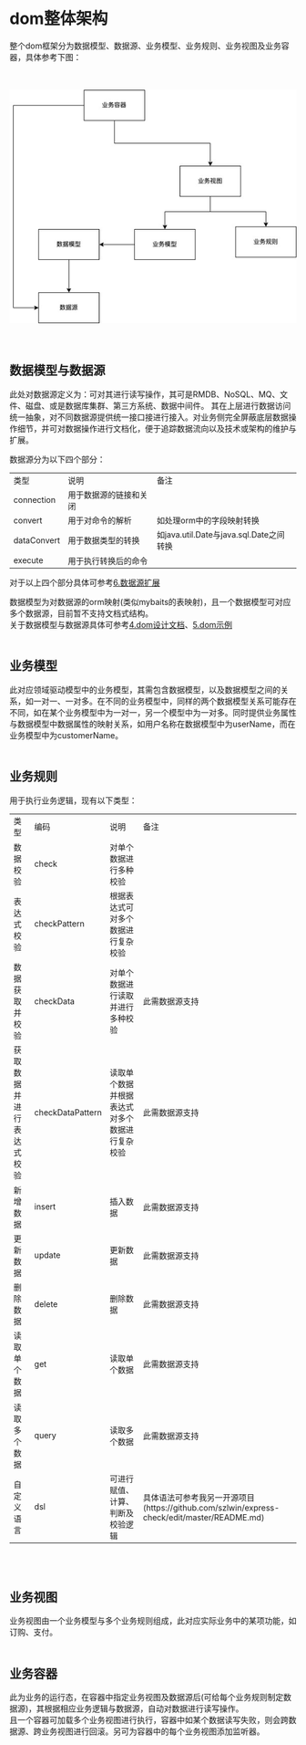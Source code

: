 # dom整体架构

整个dom框架分为数据模型、数据源、业务模型、业务规则、业务视图及业务容器，具体参考下图：<br>
<br>
<br>

![image](/docs/architecture.jpg)
<br>
<br>
<br>

## 数据模型与数据源
此处对数据源定义为：可对其进行读写操作，其可是RMDB、NoSQL、MQ、文件、磁盘、或是数据库集群、第三方系统、数据中间件。
其在上层进行数据访问统一抽象，对不同数据源提供统一接口接进行接入。对业务侧完全屏蔽底层数据操作细节，并可对数据操作进行文档化，便于追踪数据流向以及技术或架构的维护与扩展。

数据源分为以下四个部分：<br>
<table>
  <tr>
    <td>类型</td>
    <td>说明</td>
    <td>备注</td>
  </tr>
  <tr>
    <td>connection</td>
    <td>用于数据源的链接和关闭</td>
    <td></td>
  </tr>
  <tr>
    <td>convert</td>
    <td>用于对命令的解析</td>
    <td>如处理orm中的字段映射转换</td>
  </tr>
  <tr>
    <td>dataConvert</td>
    <td>用于数据类型的转换</td>
    <td>如java.util.Date与java.sql.Date之间转换</td>
  </tr>
  <tr>
    <td>execute</td>
    <td>用于执行转换后的命令</td>
    <td></td>
  </tr>
</table>

对于以上四个部分具体可参考[6.数据源扩展](docs/dom-datasource.md)

数据模型为对数据源的orm映射(类似mybaits的表映射)，且一个数据模型可对应多个数据源，目前暂不支持文档式结构。<br>
关于数据模型与数据源具体可参考[4.dom设计文档](docs/design.md)、[5.dom示例](docs/dom-demo.md)
<br>
<br>

## 业务模型
此对应领域驱动模型中的业务模型，其需包含数据模型，以及数据模型之间的关系，如一对一、一对多。在不同的业务模型中，同样的两个数据模型关系可能存在不同，如在某个业务模型中为一对一，另一个模型中为一对多。同时提供业务属性与数据模型中数据属性的映射关系，如用户名称在数据模型中为userName，而在业务模型中为customerName。
<br>
<br>

## 业务规则
用于执行业务逻辑，现有以下类型：
<table>
  <tr>
    <td>类型</td>
    <td>编码</td>
    <td>说明</td>
    <td>备注</td>
  </tr>
  <tr>
    <td>数据校验</td>
    <td>check</td>
    <td>对单个数据进行多种校验</td>
    <td></td>
  </tr>
  <tr>
    <td>表达式校验</td>
    <td>checkPattern</td>
    <td>根据表达式可对多个数据进行复杂校验</td>
    <td></td>
  </tr>
  <tr>
    <td>数据获取并校验</td>
    <td>checkData</td>
    <td>对单个数据进行读取并进行多种校验</td>
    <td>此需数据源支持</td>
  </tr>
  <tr>
    <td>获取数据并进行表达式校验</td>
    <td>checkDataPattern</td>
    <td>读取单个数据并根据表达式对多个数据进行复杂校验</td>
    <td>此需数据源支持</td>
  </tr>
  <tr>
    <td>新增数据</td>
    <td>insert</td>
    <td>插入数据</td>
    <td>此需数据源支持</td>
  </tr>
  <tr>
    <td>更新数据</td>
    <td>update</td>
    <td>更新数据</td>
    <td>此需数据源支持</td>
  </tr>
  <tr>
    <td>删除数据</td>
    <td>delete</td>
    <td>删除数据</td>
    <td>此需数据源支持</td>
  </tr>
  <tr>
    <td>读取单个数据</td>
    <td>get</td>
    <td>读取单个数据</td>
    <td>此需数据源支持</td>
  </tr>
  <tr>
    <td>读取多个数据</td>
    <td>query</td>
    <td>读取多个数据</td>
    <td>此需数据源支持</td>
  </tr>
  <tr>
    <td>自定义语言</td>
    <td>dsl</td>
    <td>可进行赋值、计算、判断及校验逻辑</td>
    <td>具体语法可参考我另一开源项目(https://github.com/szlwin/express-check/edit/master/README.md)</td>
  </tr>
</table>
<br>
<br>

## 业务视图
业务视图由一个业务模型与多个业务规则组成，此对应实际业务中的某项功能，如订购、支付。
<br>
<br>

## 业务容器
此为业务的运行态，在容器中指定业务视图及数据源后(可给每个业务规则制定数据源)，其根据相应业务逻辑与数据源，自动对数据进行读写操作。<br>
且一个容器可加载多个业务视图进行执行，容器中如某个数据读写失败，则会跨数据源、跨业务视图进行回滚。另可为容器中的每个业务视图添加监听器。<br>
